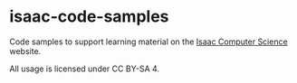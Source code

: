 # isaac-code-samples
Code samples to support learning material on the [Isaac Computer Science](https://isaaccomputerscience.org/) website.

All usage is licensed under CC BY-SA 4.
